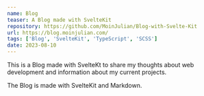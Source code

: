 ```yaml
---
name: Blog
teaser: A Blog made with SvelteKit
repository: https://github.com/MoinJulian/Blog-with-Svelte-Kit
url: https://blog.moinjulian.com/
tags: ['Blog', 'SvelteKit', 'TypeScript', 'SCSS']
date: 2023-08-10
---
```


This is a Blog made with SvelteKt to share my thoughts about web development and information about my current projects.

The Blog is made with SvelteKit and Markdown.
